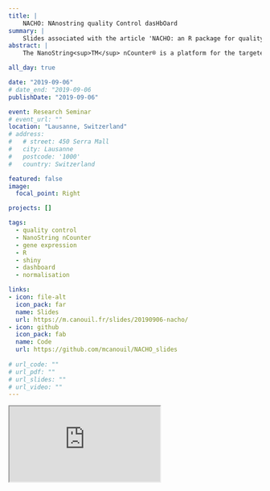 ```yaml
---
title: |
    NACHO: NAnostring quality Control dasHbOard
summary: | 
    Slides associated with the article 'NACHO: an R package for quality control of NanoString nCounter data.' (DOI:[10.1093/bioinformatics/btz647](https://doi.org/10.1093/bioinformatics/btz647)).
abstract: |
    The NanoString<sup>TM</sup> nCounter® is a platform for the targeted quantification of expression data in biofluids and tissues. While software by the manufacturer is available in addition to third parties packages, they do not provide a complete quality control (QC) pipeline. Here, we present NACHO ('NAnostring quality Control dasHbOard'), a comprehensive QC R-package. The package consists of three subsequent steps: summarize, visualize and normalize. The summarize function collects all the relevant data and stores it in a tidy format, the visualize function initiates a dashboard with plots of the relevant QC outcomes. It contains QC metrics that are measured by default by the manufacturer, but also calculates other insightful measures, including the scaling factors that are needed in the normalization step. In this normalization step, different normalization methods can be chosen to optimally preprocess data. Together, NACHO is a comprehensive method that optimizes insight and preprocessing of nCounter® data.

all_day: true

date: "2019-09-06"
# date_end: "2019-09-06
publishDate: "2019-09-06"

event: Research Seminar
# event_url: ""
location: "Lausanne, Switzerland"
# address:
#   # street: 450 Serra Mall
#   city: Lausanne
#   postcode: '1000'
#   country: Switzerland

featured: false
image:
  focal_point: Right

projects: []

tags:
  - quality control
  - NanoString nCounter
  - gene expression
  - R
  - shiny
  - dashboard
  - normalisation

links:  
- icon: file-alt
  icon_pack: far
  name: Slides
  url: https://m.canouil.fr/slides/20190906-nacho/
- icon: github
  icon_pack: fab
  name: Code
  url: https://github.com/mcanouil/NACHO_slides
  
# url_code: ""
# url_pdf: ""
# url_slides: ""
# url_video: ""
---
```




<div class="embed-responsive embed-responsive-16by9 xaringan">
  <iframe class="embed-responsive-item" src="https://m.canouil.fr/slides/20190906-nacho/" allowfullscreen></iframe>
</div>
